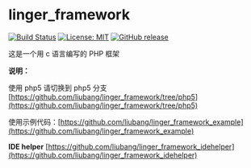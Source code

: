# linger_framework

[![Build Status](https://travis-ci.org/liubang/linger_framework.svg?branch=master)](https://travis-ci.org/liubang/linger_framework)
[![License: MIT](https://img.shields.io/badge/License-MIT-yellow.svg)](https://github.com/liubang/linger_framework/blob/master/LICENSE)
[![GitHub release](https://img.shields.io/github/release/liubang/linger_framework.svg)](https://github.com/liubang/linger_framework/releases)

这是一个用 c 语言编写的 PHP 框架

**说明：**

使用 php5 请切换到 php5 分支[https://github.com/liubang/linger_framework/tree/php5](https://github.com/liubang/linger_framework/tree/php5)

使用示例代码：[https://github.com/liubang/linger_framework_example](https://github.com/liubang/linger_framework_example)

**IDE helper** [https://github.com/liubang/linger_framework_idehelper](https://github.com/liubang/linger_framework_idehelper)
